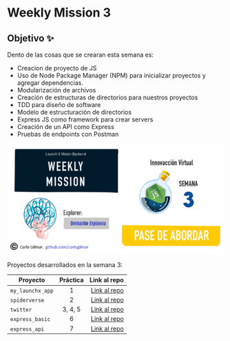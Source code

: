 # Weekly Mission 3

## Objetivo ✨

Dento de las cosas que se crearan esta semana es:

+ Creacion de proyecto de JS 
+ Uso de Node Package Manager (NPM) para inicializar proyectos y agregar dependencias.
+ Modularización de archivos
+ Creación de estructuras de directorios para nuestros proyectos
+ TDD para diseño de software
+ Modelo de estructuración de directorios
+ Express JS como framework para crear servers
+ Creación de un API como Express
+ Pruebas de endpoints con Postman 

![Image text](https://github.com/BernardoEspinoza02/playbook/blob/main/weekly_mission_3/Imagenes/Semana3.png)

Proyectos desarrollados en la semana 3:

| Proyecto | Práctica | Link al repo |
| ------------- |:-------------:| -----:|
|`my_launchx_app`|1|[Link al repo](https://github.com/BernardoEspinoza02/playbook/tree/main/weekly_mission_3/my_launchx_app)|
|`spiderverse`|2|[Link al repo](https://github.com/LaunchX-InnovaccionVirtual/MissionNodeJS)|
|`twitter`|3, 4, 5|[Link al repo](https://github.com/LaunchX-InnovaccionVirtual/MissionNodeJS)|
|`express_basic`|6|[Link al repo](https://github.com/LaunchX-InnovaccionVirtual/MissionNodeJS)|
|`express_api`|7|[Link al repo](https://github.com/LaunchX-InnovaccionVirtual/MissionNodeJS)|
